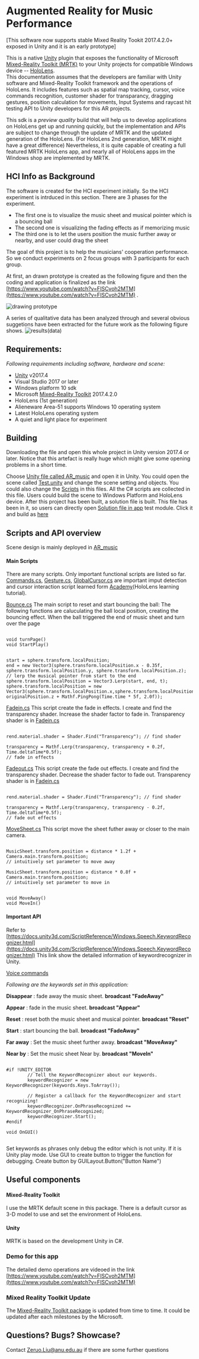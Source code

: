 # Augmented Reality for Music Performance #

[This software now supports stable Mixed Reality Tookit 2017.4.2.0+ exposed in Unity and it is an early prototype]

This is a native [Unity](https://unity3d.com/) plugin that exposes the functionality of Microsoft
[Mixed-Reality Toolkit (MRTK)](https://github.com/microsoft/MixedRealityToolkit-Unity) to your Unity projects for compatible Windows device -- 
[HoloLens](https://www.microsoft.com/en-us/hololens/buy).  
This documentation assumes that the developers are familiar with Unity software and Mixed-Reality Toolkit framework and the operations of HoloLens. 
It includes features such as spatial map tracking, cursor, voice commands recognition, customer shader for transparancy, 
dragging gestures, position calculation for movements,
Input Systems and raycast hit testing API to Unity developers for this AR projects.

This sdk is a _preview quality_ build that
will help us to develop applications on HoloLens get up and running quickly, but the implementation and APIs are subject to change 
through the update of MRTK and the updated generation of the HoloLens.  (For HoloLens 2nd generation, MRTK might have a great difference)
Nevertheless, it is quite capable of creating a full featured MRTK HoloLens app, and nearly all of HoloLens apps im the Windows shop are implemented by
MRTK.

## HCI Info as Background ##

The software is created for the HCI experiment initially. So the HCI experiment is intrduced in this section.
There are 3 phases for the experiment. 

* The first one is to visualize the music sheet and musical pointer which is a bouncing ball
* The second one is visualizing the fading effects as if memorizing music 
* The third one is to let the users position the music further away or nearby, and user could drag the sheet

The goal of this project is to help the musicians' cooperation performance. So we conduct experiments on 2 focus groups with 3 participants for each group. 

At first, an drawn prototype is created as the following figure and then the coding and application is finalized as the link 
[https://www.youtube.com/watch?v=FISCvoh2MTM](https://www.youtube.com/watch?v=FISCvoh2MTM) .

![drawing prototype](./drawn_prototype.png) 

A series of qualitative data has been analyzed through and several obvious suggetions have been extracted for the future work as the following figure shows.
![results(data)](./data.png) 


## Requirements: ##

_Following requirements including software, hardware and scene:_

* [Unity](https://unity3d.com/get-unity/download) v2017.4
* Visual Studio 2017 or later
* Windows platform 10 sdk 
* Microsoft [Mixed-Reality Toolkit](https://github.com/microsoft/MixedRealityToolkit-Unity/releases/tag/2017.4.2.0) 2017.4.2.0 
* HoloLens (1st generation)
* Alieneware Area-51 supports Windows 10 operating system
* Latest HoloLens operating system
* A quiet and light place for experiment 


## Building ##

Downloading the file and open this whole project in Unity version 2017.4 or later. 
Notice that this artefact is really huge which might give some opening problems in a short time.

Choose [Unity file called AR_music](./artifacts/Assets/AR_music) and open it in Unity. 
You could open the scene called [Test.unity](./artifacts/Assets/AR_music/Test.unity) and change the scene setting and objects.
You could also change the [Scripts](./artifacts/Assets/AR_music/Scripts) in this files. All the C# scripts are collected in this file.
Users could build the scene to Windows Platform and HoloLens device.
After this project has been built, a solution file is built.
This file has been in it, so users can directly open [Solution file in app](./artifacts/App/TEST.sln) test module. 
Click it and build as [here](https://docs.microsoft.com/en-us/windows/mixed-reality/using-visual-studio#enabling-developer-mode) 


## Scripts and API overview ##

Scene design is mainly deployed in [ AR_music](./artifacts/Assets/AR_music)   


<h4>Main Scripts</h4>

There are many scripts. Only important functional scripts are listed so far.
[Commands.cs](./artifacts/Assets/AR_music/Scripts/Commands.cs), [Gesture.cs](./artifacts/Assets/AR_music/Scripts/Gesture.cs),
[GlobalCursor.cs](./artifacts/Assets/AR_music/Scripts/GlobalCursor.cs) are important imput detection and cursor 
interaction script learned form [Academy](https://docs.microsoft.com/en-us/windows/mixed-reality/holograms-101)(HoloLens learning tutorial).

[Bounce.cs](./artifacts/Assets/AR_music/Scripts/Bounce.cs) The main script to reset and start bouncing the ball:
The following functions are caluculating the ball local position, creating the bouncing effect.
When the ball triggered the end of music sheet and turn over the page 

```CSharp

void turnPage()
void StartPlay()

```


```CSharp

start = sphere.transform.localPosition;
end = new Vector3(sphere.transform.localPosition.x - 0.35f, sphere.transform.localPosition.y, sphere.transform.localPosition.z);
// lerp the musical pointer from start to the end
sphere.transform.localPosition = Vector3.Lerp(start, end, t);
sphere.transform.localPosition = new Vector3(sphere.transform.localPosition.x,sphere.transform.localPosition.y, originalPosition.z + Mathf.PingPong(Time.time * 5f, 2.0f));

```

[Fadein.cs](./artifacts/Assets/AR_music/Scripts/Fadein.cs) 
This script create the fade in effects. I create and find the transparency shader. Increase the shader factor to fade in.
Transparency shader is in [Fadein.cs](./artifacts/Assets/AR_music/Materials/Transparency_shade.shader) 

```CSharp

rend.material.shader = Shader.Find("Transparency"); // find shader 

transparency = Mathf.Lerp(transparency, transparency + 0.2f, Time.deltaTime*0.5f);
// fade in effects

```

[Fadeout.cs](./artifacts/Assets/AR_music/Scripts/Fadeout.cs) 
This script create the fade out effects. I create and find the transparency shader. Decrease the shader factor to fade out.
Transparency shader is in [Fadein.cs](./artifacts/Assets/AR_music/Materials/Transparency_shade.shader) 

```CSharp

rend.material.shader = Shader.Find("Transparency"); // find shader 

transparency = Mathf.Lerp(transparency, transparency - 0.2f, Time.deltaTime*0.5f);
// fade out effects

```


[MoveSheet.cs](./artifacts/Assets/AR_music/Scripts/MoveSheet.cs) 
This script move the sheet futher away or closer to the main camera.

```CSharp

MusicSheet.transform.position = distance * 1.2f + Camera.main.transform.position;
// intuitively set parameter to move away

MusicSheet.transform.position = distance * 0.8f + Camera.main.transform.position;
// intuitively set parameter to move in

```

```CSharp

void MoveAway()
void MoveIn()

```

<h4>Important API</h4>

Refer to 
[https://docs.unity3d.com/ScriptReference/Windows.Speech.KeywordRecognizer.html](https://docs.unity3d.com/ScriptReference/Windows.Speech.KeywordRecognizer.html)
This link show the detailed information of keywordrecognizer in Unity.

[Voice commands](./artifacts/Assets/AR_music/Scripts/Voice.cs) 

_Following are the keywords set in this application:_

<b>Disappear</b> : fade away the music sheet.  <b>broadcast "FadeAway"</b>

<b>Appear</b> : fade in the music sheet. <b>broadcast "Appear"</b>

<b>Reset</b> : reset both the music sheet and musical pointer. <b>broadcast "Reset"</b>

<b>Start</b> : start bouncing the ball.  <b>broadcast "FadeAway"</b>

<b>Far away</b> : Set the music sheet further away.  <b>broadcast "MoveAway"</b>

<b>Near by</b> : Set the music sheet Near by.  <b>broadcast "MoveIn"</b>

```CSharp

#if !UNITY_EDITOR
        // Tell the KeywordRecognizer about our keywords.
        keywordRecognizer = new KeywordRecognizer(keywords.Keys.ToArray());

        // Register a callback for the KeywordRecognizer and start recognizing!
        keywordRecognizer.OnPhraseRecognized += KeywordRecognizer_OnPhraseRecognized;
        keywordRecognizer.Start();
#endif

void OnGUI()


```
Set keywords as phrases only debug the editor which is not unity. If it is Unity play mode. 
Use GUI to create button to trigger the function for debugging.
Create button by GUILayout.Button("Button Name")


  

## Useful components ##
<h4>Mixed-Reality Toolkit</h4>
I use the MRTK default scene in this package. There is a default cursor as 3-D model to use and set the environment of HoloLens.


<h4>Unity</h4>
MRTK is based on the development Unity in C#.




### Demo for this app ###

The detailed demo operations are videoed in the link [https://www.youtube.com/watch?v=FISCvoh2MTM](https://www.youtube.com/watch?v=FISCvoh2MTM) 

### Mixed Reality Toolkit Update ###

The [Mixed-Reality Toolkit package](https://github.com/microsoft/MixedRealityToolkit-Unity) is updated from time to time.
It could be updated after each milestones by the Microsoft. 

## Questions?  Bugs? Showcase? ##

Contact Zeruo.Liu@anu.edu.au if there are some further questions 






